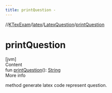 ```yaml
---
title: printQuestion -
---
```

//[KTexExam](../../index.md)/[latex](../index.md)/[LatexQuestion](index.md)/[printQuestion](print-question.md)



# printQuestion  
[jvm]  
Content  
fun [printQuestion](print-question.md)(): [String](https://kotlinlang.org/api/latest/jvm/stdlib/kotlin/-string/index.html)  
More info  


method generate latex code represent question.

  



